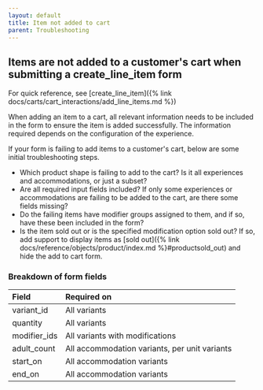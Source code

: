 ```yaml
---
layout: default
title: Item not added to cart
parent: Troubleshooting
---
```


## Items are not added to a customer's cart when submitting a create_line_item form

For quick reference, see [create_line_item]({% link docs/carts/cart_interactions/add_line_items.md %})

When adding an item to a cart, all relevant information needs to be included in the form to ensure the item is added successfully. The information required depends on the configuration of the experience.

If your form is failing to add items to a customer's cart, below are some initial troubleshooting steps.

- Which product shape is failing to add to the cart? Is it all experiences and accommodations, or just a subset?
- Are all required input fields included? If only some experiences or accommodations are failing to be added to the cart, are there some fields missing?
- Do the failing items have modifier groups assigned to them, and if so, have these been included in the form?
- Is the item sold out or is the specified modification option sold out? If so, add support to display items as [sold out]({% link docs/reference/objects/product/index.md %}#productsold_out) and hide the add to cart form.


### Breakdown of form fields

| Field         | Required on                                   |
|:--------------|:----------------------------------------------|
| variant_id    | All variants                                  |
| quantity      | All variants                                  |
| modifier_ids  | All variants with modifications               |
| adult_count   | All accommodation variants, per unit variants |
| start_on      | All accommodation variants                    |
| end_on        | All accommodation variants                    |